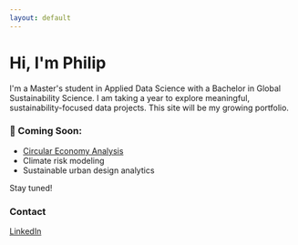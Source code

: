 ```yaml
---
layout: default
---
```


# Hi, I'm Philip

I'm a Master's student in Applied Data Science with a Bachelor in Global Sustainability Science. I am taking a year to explore meaningful, sustainability-focused data projects. This site will be my growing portfolio.

### 🌱 Coming Soon:
- [Circular Economy Analysis](/projects/circular-economy-analysis.md)
- Climate risk modeling
- Sustainable urban design analytics

Stay tuned!

### Contact
[LinkedIn](https://www.linkedin.com/in/philip-wehry-a9133a20a/)
